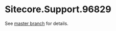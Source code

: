 # Sitecore.Support.96829

See [master branch](https://github.com/sitecoresupport/Sitecore.Support.96829) for details.